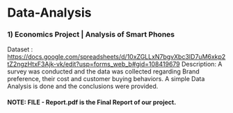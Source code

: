 # Data-Analysis
### 1) Economics Project | Analysis of Smart Phones
Dataset : https://docs.google.com/spreadsheets/d/10xZGLLxN7bgvXbc3ID7uM6xkp2tZ2ngzHtxF3Ajk-vk/edit?usp=forms_web_b#gid=108419679
Description: A survey was conducted and the data was collected regarding Brand preference, their cost and customer buying behaviors. A simple Data Analysis is done and the conclusions were provided. 
#### NOTE: FILE - Report.pdf is the Final Report of our project.
